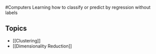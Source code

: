 #Computers 
Learning how to classify or predict by regression without labels
## Topics
* [[Clustering]]
* [[Dimensionality Reduction]]